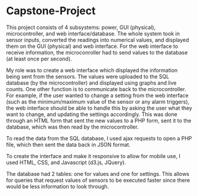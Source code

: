 # Capstone-Project

This project consists of 4 subsystems: power, GUI (physical), microcontroller, and web interface/database. The whole system took in sensor inputs, converted the readings into numerical values, and displayed them on the GUI (physical) and web interface. For the web interface to receive information, the microconroller had to send values to the database (at least once per second). 

My role was to create a web interface which displayed the information being sent from the sensors. The values were uploaded to the SQL database (by the microcontroller) and displayed using graphs and live counts. One other function is to communicate back to the microcontroller. For example, if the user wanted to change a setting from the web interface (such as the minimum/maximum value of the sensor or any alarm triggers), the web interface should be able to handle this by asking the user what they want to change, and updating the settings accordingly. This was done through an HTML form that sent the new values to a PHP form, sent it to the database, which was then read by the microcontroller.

To read the data from the SQL database, I used ajax requests to open a PHP file, which then sent the data back in JSON format. 

To create the interface and make it responsive to allow for mobile use, I used HTML, CSS, and Javascript (d3.js, JQuery).

The database had 2 tables: one for values and one for settings. This allows for queries that request values of sensors to be executed faster since there would be less information to look through. 
